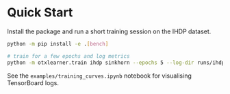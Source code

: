# Quick Start

Install the package and run a short training session on the IHDP dataset.

```bash
python -m pip install -e .[bench]

# train for a few epochs and log metrics
python -m otxlearner.train ihdp sinkhorn --epochs 5 --log-dir runs/ihdp
```

See the `examples/training_curves.ipynb` notebook for visualising TensorBoard logs.

